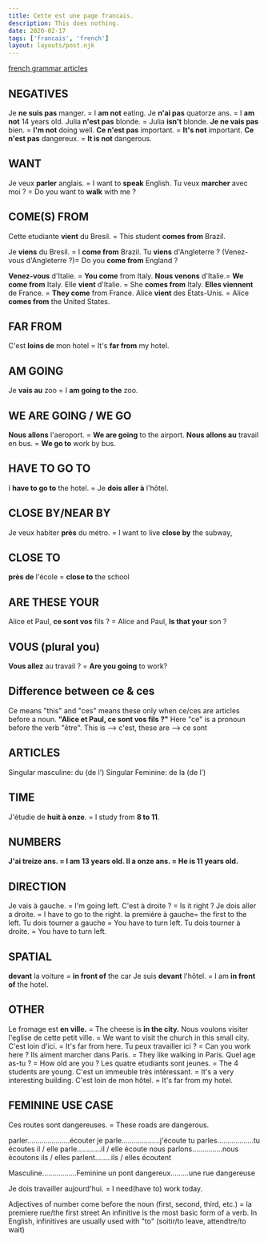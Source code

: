 ```yaml
---
title: Cette est une page francais.
description: This does nothing.
date: 2020-02-17
tags: ['francais', 'french']
layout: layouts/post.njk
---
```

<a href="https://grammar.collinsdictionary.com/us/french-easy-learning/the-partitive-article-du-de-la-de-l-and-des"> french grammar articles</a>

## NEGATIVES
Je **ne suis pas** manger. = I **am not** eating.
Je **n'ai pas** quatorze ans. = I **am not** 14 years old.
Julia **n'est pas** blonde. = Julia **isn't** blonde.
**Je ne vais pas** bien. = **I'm not** doing well.
**Ce n'est pas** important. = **It's not** important.
**Ce n'est pas** dangereux. = **It is not** dangerous.


## WANT

Je veux **parler** anglais. = I want to **speak** English.
Tu veux **marcher** avec moi ? = Do you want to **walk** with me ?


## COME(S) FROM
Cette etudiante **vient** du Bresil. = This student **comes from** Brazil.

Je **viens** du Bresil. = I **come from** Brazil.
Tu **viens** d'Angleterre ? (Venez-vous d'Angleterre ?)= Do you **come from** England ?

**Venez-vous** d'Italie. = **You come** from Italy. 
**Nous venons** d'Italie.= **We come from** Italy.
Elle **vient** d'Italie. = She **comes from** Italy.
**Elles viennent** de France. = **They come** from France.
Alice **vient** des États-Unis. = Alice **comes from** the United States.

## FAR FROM
C'est **loins de** mon hotel = It's **far from** my hotel.

## AM GOING
Je **vais au** zoo = I **am going to the** zoo.

## WE ARE GOING / WE GO
**Nous allons** l'aeroport. = **We are going** to the airport.
**Nous allons au** travail en bus. = **We go to** work by bus.

## HAVE TO GO TO
I **have to go to** the hotel. = Je **dois aller à** l'hôtel.

## CLOSE BY/NEAR BY
Je veux habiter **près** du métro. = I want to live **close by** the subway,

## CLOSE TO
**près de** l'école = **close to** the school

## ARE THESE  YOUR
Alice et Paul, **ce sont vos** fils ? = Alice and Paul, **Is that your** son ?

## VOUS (plural you)
**Vous allez** au travail ? = **Are you going** to work?

## Difference between ce & ces
Ce means "this" and "ces" means these only when ce/ces are articles before a noun.
**"Alice et Paul, ce sont vos fils ?"**
Here "ce" is a pronoun before the verb "être". This is --> c'est, these are --> ce sont


## ARTICLES
Singular masculine: du (de l’)
Singular Feminine: de la (de l’)

## TIME
J'étudie de **huit à onze**. = I study from **8 to 11**.

## NUMBERS
**J'ai treize ans. = I am 13 years old.
Il a onze ans. = He is 11 years old.**

## DIRECTION
Je vais à gauche. = I'm going left.
C'est à droite ? = Is it right ?
Je dois aller a droite. = I have to go to the right.
la première à gauche= the first to the left.
Tu dois tourner a gauche = You have to turn left. 
Tu dois tourner à droite. = You have to turn left.


## SPATIAL
**devant** la voiture = **in front of** the car
Je suis **devant** l'hôtel. = I am **in front of** the hotel.



## OTHER
Le fromage est **en ville.** = The cheese is **in the city.**
Nous voulons visiter l'eglise de cette petit ville. = We want to visit the church in this small city.
C'est loin d'ici. = It's far from here.
Tu peux travailler ici ? = Can you work here ?
Ils aiment marcher dans Paris. = They like walking in Paris.
Quel age as-tu ? = How old are you ?
Les quatre etudiants sont jeunes. = The 4 students are young.
C'est un immeuble très intéressant. = It's a very interesting building.
C'est loin de mon hôtel. = It's far from my hotel.

## FEMININE USE CASE
Ces routes sont dangereuses. = These roads are dangerous.

parler.....................écouter
je parle...................j'écoute
tu parles..................tu écoutes
il / elle parle............il / elle écoute
nous parlons...............nous écoutons
ils / elles parlent........ils / elles écoutent

Masculine.................Feminine
un pont dangereux.........une rue dangereuse


Je dois travailler aujourd'hui. = I need(have to) work today.


Adjectives of number come before the noun (first, second, third, etc.) = la premiere rue/the first street
An infinitive is the most basic form of a verb. In English, infinitives are usually used with "to" (soitir/to leave, attendtre/to wait)
